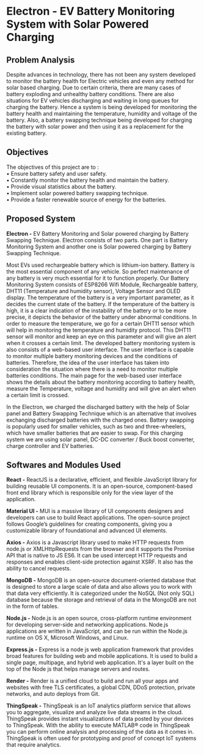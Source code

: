 # Electron - EV Battery Monitoring System with Solar Powered Charging
## Problem Analysis
Despite advances in technology, there has not been any system developed to monitor the battery health for Electric vehicles and even any method for solar based charging. Due to certain criteria, there are many cases of battery exploding and unhealthy battery conditions. There are also situations for EV vehicles discharging and waiting in long queues for charging the battery. Hence a system is being developed for monitoring the battery health and maintaining the temperature, humidity and voltage of the battery. Also, a battery swapping technique being developed for charging the battery with solar power and then using it as a replacement for the existing battery.

##	Objectives
The objectives of this project are to :   
•	Ensure battery safety and user safety.\
•	Constantly monitor the battery health and maintain the battery.\
•	Provide visual statistics about the battery.\
•	Implement solar powered battery swapping technique.\
•	Provide a faster renewable source of energy for the batteries.

## Proposed System
**Electron -** EV Battery Monitoring and Solar powered charging by Battery Swapping Technique. Electron consists of two parts. One part is Battery Monitoring System and another one is Solar powered charging by Battery Swapping Technique. 

Most EVs used rechargeable battery which is lithium-ion battery. Battery is the most essential component of any vehicle. So perfect maintenance of any battery is very much essential for it to function properly. Our Battery Monitoring System consists of ESP8266 Wifi Module, Rechargeable battery, DHT11 (Temperature and humidity sensor), Voltage Sensor and OLED display. 
The temperature of the battery is a very important parameter, as it decides the current state of the battery. If the temperature of the battery is high, it is a clear indication of the instability of the battery or to be more precise, it depicts the behavior of the battery under abnormal conditions. In order to measure the temperature, we go for a certain DHT11 sensor which will help in monitoring the temperature and humidity protocol. This DHT11 sensor will monitor and keep an eye on this parameter and will give an alert when it crosses a certain limit.
The developed battery monitoring system is also consists of a web-based user interface. The user interface is capable to monitor multiple battery monitoring devices and the conditions of batteries. Therefore, the idea of the user interface has taken into consideration the situation where there is a need to monitor multiple batteries conditions. The main page for the web-based user interface shows the details about the battery monitoring according to battery health, measure the Temperature, voltage and humidity and will give an alert when a certain limit is crossed.  

In the Electron, we charged the discharged battery with the help of Solar panel and Battery Swapping Technique which is an alternative that involves exchanging discharged batteries with the charged ones. Battery swapping is popularly used for smaller vehicles, such as two and three-wheelers, which have smaller batteries that are easier to swap. For this charging system we are using solar panel, DC-DC converter / Buck boost converter, charge controller and EV batteries.

## Softwares and Modules Used
**React -** ReactJS is a declarative, efficient, and flexible JavaScript library for building reusable UI components. It is an open-source, component-based front end library which is responsible only for the view layer of the application.

**Material UI -** MUI is a massive library of UI components designers and developers can use to build React applications. The open-source project follows Google’s guidelines for creating components, giving you a customizable library of foundational and advanced UI elements.

**Axios -** Axios is a Javascript library used to make HTTP requests from node.js or XMLHttpRequests from the browser and it supports the Promise API that is native to JS ES6. It can be used intercept HTTP requests and responses and enables client-side protection against XSRF. It also has the ability to cancel requests.

**MongoDB -** MongoDB is an open-source document-oriented database that is designed to store a large scale of data and also allows you to work with that data very efficiently. It is categorized under the NoSQL (Not only SQL) database because the storage and retrieval of data in the MongoDB are not in the form of tables.

**Node.js -** Node.js is an open source, cross-platform runtime environment for developing server-side and networking applications. Node.js applications are written in JavaScript, and can be run within the Node.js runtime on OS X, Microsoft Windows, and Linux.

**Express.js -** Express is a node js web application framework that provides broad features for building web and mobile applications. It is used to build a single page, multipage, and hybrid web application. It's a layer built on the top of the Node js that helps manage servers and routes.

**Render -** Render is a unified cloud to build and run all your apps and websites with free TLS certificates, a global CDN, DDoS protection, private networks, and auto deploys from Git.

**ThingSpeak -** ThingSpeak is an IoT analytics platform service that allows you to aggregate, visualize and analyze live data streams in the cloud. ThingSpeak provides instant visualizations of data posted by your devices to ThingSpeak. With the ability to execute MATLAB® code in ThingSpeak you can perform online analysis and processing of the data as it comes in. ThingSpeak is often used for prototyping and proof of concept IoT systems that require analytics.
